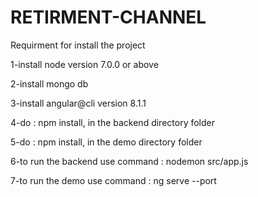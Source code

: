 # RETIRMENT-CHANNEL
Requirment for install the project

1-install node version 7.0.0 or above

2-install mongo db 

3-install angular@cli version 8.1.1

4-do : npm install, in the backend directory folder

5-do : npm install, in the demo directory folder

6-to run the backend use command : nodemon src/app.js 

7-to run the demo use command : ng serve --port <port>
